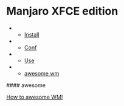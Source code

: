 Manjaro XFCE edition
===========

- * [Install](#Install)
- * [Conf](#Conf)
- * [Use](#Use)
- * [awesome wm](#awesome)


<a name="Awesome"/>
#### awesome  

[How to awesome WM!](/awesome/awesome.md)